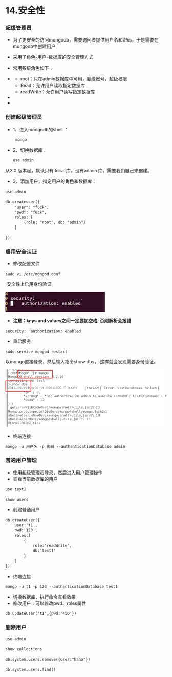 # 14.安全性

### 超级管理员

- 为了更安全的访问mongodb，需要访问者提供用户名和密码，于是需要在mongodb中创建用户
- 采用了角色-用户-数据库的安全管理方式
- 常用系统角色如下：

- - root：只在admin数据库中可用，超级账号，超级权限
  - Read：允许用户读取指定数据库
  - readWrite：允许用户读写指定数据库

- 

- 

### 创建超级管理员

- 1、进入mongodb的shell ：

  ```
   mongo
  ```

  

- 2、切换数据库： 

  ```
  use admin
  ```

从3.0 版本起，默认只有 local 库，没有admin 库，需要我们自己来创建。



- 3、添加用户，指定用户的角色和数据库：

```
use admin

db.createuser({
	"user": "fuck",
	"pwd": "fuck",
	roles: [
		{role: "root", db: "admin"}
	]

})
```





### 启用安全认证

- 修改配置文件

```
sudo vi /etc/mongod.conf
```

​    安全性上启用身份验证

 ![](https://raw.githubusercontent.com/affectalways/Flee-as-a-bird-to-your-mountain/main/img/14.%E7%B4%A2%E5%BC%9504.png)

- **注意：keys and values之间一定要加空格, 否则解析会报错**

```
security:  authorization: enabled
```



- 重启服务

```
sudo service mongod restart
```

以mongo直接登录，然后输入指令show dbs， 这样就会发现需要身份验证。

![](https://raw.githubusercontent.com/affectalways/Flee-as-a-bird-to-your-mountain/main/img/14.%E7%B4%A2%E5%BC%9505.png)



- 终端连接

```
mongo -u 用户名 -p 密码 --authenticationDatabase admin
```

 



### 普通用户管理

- 使用超级管理员登录，然后进入用户管理操作
- 查看当前数据库的用户

```
use test1 

show users
```



- 创建普通用户

```
db.createUser({    
	user:'t1',    
	pwd:'123',    
	roles:[
		{
			role:'readWrite',
			db:'test1'
		}
	] 
})
```



- 终端连接

```
mongo -u t1 -p 123 --authenticationDatabase test1
```



- 切换数据库，执行命令查看效果
- 修改用户：可以修改pwd、roles属性

```
db.updateUser('t1',{pwd:'456'})
```





### 删除用户

```
use admin

show collections

db.system.users.remove({user:"haha"})

db.system.users.find()
```

